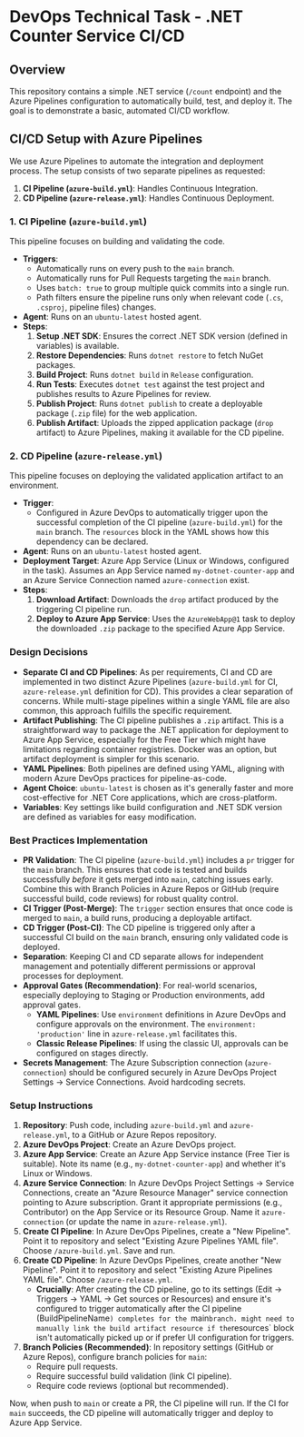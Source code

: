 # DevOps Technical Task - .NET Counter Service CI/CD

## Overview

This repository contains a simple .NET service (`/count` endpoint) and the Azure Pipelines configuration to automatically build, test, and deploy it. The goal is to demonstrate a basic, automated CI/CD workflow.

## CI/CD Setup with Azure Pipelines

We use Azure Pipelines to automate the integration and deployment process. The setup consists of two separate pipelines as requested:

1.  **CI Pipeline (`azure-build.yml`)**: Handles Continuous Integration.
2.  **CD Pipeline (`azure-release.yml`)**: Handles Continuous Deployment.

### 1. CI Pipeline (`azure-build.yml`)

This pipeline focuses on building and validating the code.

* **Triggers**:
    * Automatically runs on every push to the `main` branch.
    * Automatically runs for Pull Requests targeting the `main` branch.
    * Uses `batch: true` to group multiple quick commits into a single run.
    * Path filters ensure the pipeline runs only when relevant code (`.cs`, `.csproj`, pipeline files) changes.
* **Agent**: Runs on an `ubuntu-latest` hosted agent.
* **Steps**:
    1.  **Setup .NET SDK**: Ensures the correct .NET SDK version (defined in variables) is available.
    2.  **Restore Dependencies**: Runs `dotnet restore` to fetch NuGet packages.
    3.  **Build Project**: Runs `dotnet build` in `Release` configuration.
    4.  **Run Tests**: Executes `dotnet test` against the test project and publishes results to Azure Pipelines for review.
    5.  **Publish Project**: Runs `dotnet publish` to create a deployable package (`.zip` file) for the web application.
    6.  **Publish Artifact**: Uploads the zipped application package (`drop` artifact) to Azure Pipelines, making it available for the CD pipeline.

### 2. CD Pipeline (`azure-release.yml`)

This pipeline focuses on deploying the validated application artifact to an environment.

* **Trigger**:
    * Configured in Azure DevOps to automatically trigger upon the successful completion of the CI pipeline (`azure-build.yml`) for the `main` branch. The `resources` block in the YAML shows how this dependency can be declared.
* **Agent**: Runs on an `ubuntu-latest` hosted agent.
* **Deployment Target**: Azure App Service (Linux or Windows, configured in the task). Assumes an App Service named `my-dotnet-counter-app` and an Azure Service Connection named `azure-connection` exist.
* **Steps**:
    1.  **Download Artifact**: Downloads the `drop` artifact produced by the triggering CI pipeline run.
    2.  **Deploy to Azure App Service**: Uses the `AzureWebApp@1` task to deploy the downloaded `.zip` package to the specified Azure App Service.

### Design Decisions

* **Separate CI and CD Pipelines**: As per requirements, CI and CD are implemented in two distinct Azure Pipelines (`azure-build.yml` for CI, `azure-release.yml` definition for CD). This provides a clear separation of concerns. While multi-stage pipelines within a single YAML file are also common, this approach fulfills the specific requirement.
* **Artifact Publishing**: The CI pipeline publishes a `.zip` artifact. This is a straightforward way to package the .NET application for deployment to Azure App Service, especially for the Free Tier which might have limitations regarding container registries. Docker was an option, but artifact deployment is simpler for this scenario.
* **YAML Pipelines**: Both pipelines are defined using YAML, aligning with modern Azure DevOps practices for pipeline-as-code.
* **Agent Choice**: `ubuntu-latest` is chosen as it's generally faster and more cost-effective for .NET Core applications, which are cross-platform.
* **Variables**: Key settings like build configuration and .NET SDK version are defined as variables for easy modification.

### Best Practices Implementation

* **PR Validation**: The CI pipeline (`azure-build.yml`) includes a `pr` trigger for the `main` branch. This ensures that code is tested and builds successfully *before* it gets merged into `main`, catching issues early. Combine this with Branch Policies in Azure Repos or GitHub (require successful build, code reviews) for robust quality control.
* **CI Trigger (Post-Merge)**: The `trigger` section ensures that once code is merged to `main`, a build runs, producing a deployable artifact.
* **CD Trigger (Post-CI)**: The CD pipeline is triggered only after a successful CI build on the `main` branch, ensuring only validated code is deployed.
* **Separation**: Keeping CI and CD separate allows for independent management and potentially different permissions or approval processes for deployment.
* **Approval Gates (Recommendation)**: For real-world scenarios, especially deploying to Staging or Production environments, add approval gates.
    * **YAML Pipelines**: Use `environment` definitions in Azure DevOps and configure approvals on the environment. The `environment: 'production'` line in `azure-release.yml` facilitates this.
    * **Classic Release Pipelines**: If using the classic UI, approvals can be configured on stages directly.
* **Secrets Management**: The Azure Subscription connection (`azure-connection`) should be configured securely in Azure DevOps Project Settings -> Service Connections. Avoid hardcoding secrets.

### Setup Instructions

1.  **Repository**: Push code, including `azure-build.yml` and `azure-release.yml`, to a GitHub or Azure Repos repository.
2.  **Azure DevOps Project**: Create an Azure DevOps project.
3.  **Azure App Service**: Create an Azure App Service instance (Free Tier is suitable). Note its name (e.g., `my-dotnet-counter-app`) and whether it's Linux or Windows.
4.  **Azure Service Connection**: In Azure DevOps Project Settings -> Service Connections, create an "Azure Resource Manager" service connection pointing to Azure subscription. Grant it appropriate permissions (e.g., Contributor) on the App Service or its Resource Group. Name it `azure-connection` (or update the name in `azure-release.yml`).
5.  **Create CI Pipeline**: In Azure DevOps Pipelines, create a "New Pipeline". Point it to repository and select "Existing Azure Pipelines YAML file". Choose `/azure-build.yml`. Save and run.
6.  **Create CD Pipeline**: In Azure DevOps Pipelines, create another "New Pipeline". Point it to repository and select "Existing Azure Pipelines YAML file". Choose `/azure-release.yml`.
    * **Crucially**: After creating the CD pipeline, go to its settings (Edit -> Triggers -> YAML -> Get sources or Resources) and ensure it's configured to trigger automatically after the CI pipeline (BuildPipelineName`) completes for the `main` branch. might need to manually link the build artifact resource if the `resources` block isn't automatically picked up or if prefer UI configuration for triggers.
7.  **Branch Policies (Recommended)**: In repository settings (GitHub or Azure Repos), configure branch policies for `main`:
    * Require pull requests.
    * Require successful build validation (link CI pipeline).
    * Require code reviews (optional but recommended).

Now, when push to `main` or create a PR, the CI pipeline will run. If the CI for `main` succeeds, the CD pipeline will automatically trigger and deploy to Azure App Service.
